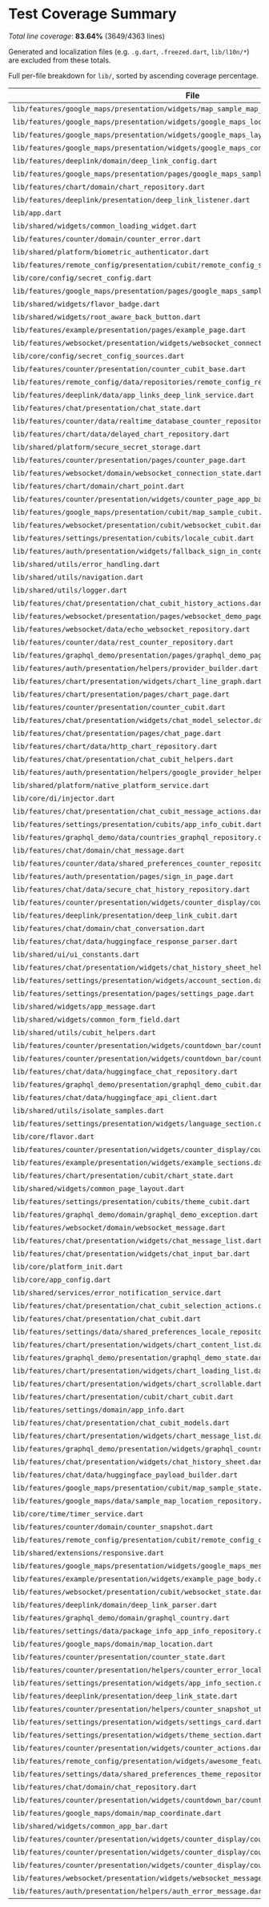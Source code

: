 # Test Coverage Summary

*Total line coverage*: **83.64%** (3649/4363 lines)

Generated and localization files (e.g. `.g.dart`, `.freezed.dart`, `lib/l10n/*`) are excluded from these totals.

Full per-file breakdown for `lib/`, sorted by ascending coverage percentage.

| File | Coverage | Covered/Total |
| --- | ---: | ---: |
| `lib/features/google_maps/presentation/widgets/map_sample_map_view.dart` | 0.00% | 0/99 |
| `lib/features/google_maps/presentation/widgets/google_maps_location_list.dart` | 0.00% | 0/46 |
| `lib/features/google_maps/presentation/widgets/google_maps_layout.dart` | 0.00% | 0/26 |
| `lib/features/google_maps/presentation/widgets/google_maps_controls.dart` | 0.00% | 0/25 |
| `lib/features/deeplink/domain/deep_link_config.dart` | 0.00% | 0/1 |
| `lib/features/google_maps/presentation/pages/google_maps_sample_sections.dart` | 0.00% | 0/54 |
| `lib/features/chart/domain/chart_repository.dart` | 50.00% | 1/2 |
| `lib/features/deeplink/presentation/deep_link_listener.dart` | 50.00% | 9/18 |
| `lib/app.dart` | 56.38% | 53/94 |
| `lib/shared/widgets/common_loading_widget.dart` | 60.98% | 25/41 |
| `lib/features/counter/domain/counter_error.dart` | 62.50% | 10/16 |
| `lib/shared/platform/biometric_authenticator.dart` | 64.00% | 16/25 |
| `lib/features/remote_config/presentation/cubit/remote_config_state.dart` | 66.67% | 4/6 |
| `lib/core/config/secret_config.dart` | 70.00% | 14/20 |
| `lib/features/google_maps/presentation/pages/google_maps_sample_page.dart` | 70.49% | 43/61 |
| `lib/shared/widgets/flavor_badge.dart` | 70.97% | 22/31 |
| `lib/shared/widgets/root_aware_back_button.dart` | 75.00% | 6/8 |
| `lib/features/example/presentation/pages/example_page.dart` | 75.00% | 63/84 |
| `lib/features/websocket/presentation/widgets/websocket_connection_banner.dart` | 75.76% | 25/33 |
| `lib/core/config/secret_config_sources.dart` | 76.39% | 55/72 |
| `lib/features/counter/presentation/counter_cubit_base.dart` | 76.47% | 52/68 |
| `lib/features/remote_config/data/repositories/remote_config_repository.dart` | 77.27% | 34/44 |
| `lib/features/deeplink/data/app_links_deep_link_service.dart` | 77.78% | 28/36 |
| `lib/features/chat/presentation/chat_state.dart` | 77.78% | 7/9 |
| `lib/features/counter/data/realtime_database_counter_repository.dart` | 79.41% | 54/68 |
| `lib/features/chart/data/delayed_chart_repository.dart` | 80.00% | 4/5 |
| `lib/shared/platform/secure_secret_storage.dart` | 80.00% | 28/35 |
| `lib/features/counter/presentation/pages/counter_page.dart` | 80.46% | 70/87 |
| `lib/features/websocket/domain/websocket_connection_state.dart` | 81.82% | 9/11 |
| `lib/features/chart/domain/chart_point.dart` | 81.82% | 9/11 |
| `lib/features/counter/presentation/widgets/counter_page_app_bar.dart` | 82.76% | 24/29 |
| `lib/features/google_maps/presentation/cubit/map_sample_cubit.dart` | 82.76% | 48/58 |
| `lib/features/websocket/presentation/cubit/websocket_cubit.dart` | 83.33% | 35/42 |
| `lib/features/settings/presentation/cubits/locale_cubit.dart` | 83.33% | 10/12 |
| `lib/features/auth/presentation/widgets/fallback_sign_in_content.dart` | 83.33% | 20/24 |
| `lib/shared/utils/error_handling.dart` | 83.33% | 30/36 |
| `lib/shared/utils/navigation.dart` | 83.33% | 5/6 |
| `lib/shared/utils/logger.dart` | 83.87% | 26/31 |
| `lib/features/chat/presentation/chat_cubit_history_actions.dart` | 83.95% | 68/81 |
| `lib/features/websocket/presentation/pages/websocket_demo_page.dart` | 84.13% | 53/63 |
| `lib/features/websocket/data/echo_websocket_repository.dart` | 84.38% | 54/64 |
| `lib/features/counter/data/rest_counter_repository.dart` | 84.96% | 96/113 |
| `lib/features/graphql_demo/presentation/pages/graphql_demo_page.dart` | 85.71% | 66/77 |
| `lib/features/auth/presentation/helpers/provider_builder.dart` | 85.71% | 12/14 |
| `lib/features/chart/presentation/widgets/chart_line_graph.dart` | 86.11% | 31/36 |
| `lib/features/chart/presentation/pages/chart_page.dart` | 86.21% | 25/29 |
| `lib/features/counter/presentation/counter_cubit.dart` | 86.67% | 39/45 |
| `lib/features/chat/presentation/widgets/chat_model_selector.dart` | 87.88% | 29/33 |
| `lib/features/chat/presentation/pages/chat_page.dart` | 88.06% | 59/67 |
| `lib/features/chart/data/http_chart_repository.dart` | 88.10% | 37/42 |
| `lib/features/chat/presentation/chat_cubit_helpers.dart` | 88.24% | 45/51 |
| `lib/features/auth/presentation/helpers/google_provider_helper.dart` | 88.24% | 15/17 |
| `lib/shared/platform/native_platform_service.dart` | 88.57% | 31/35 |
| `lib/core/di/injector.dart` | 88.71% | 55/62 |
| `lib/features/chat/presentation/chat_cubit_message_actions.dart` | 89.36% | 42/47 |
| `lib/features/settings/presentation/cubits/app_info_cubit.dart` | 89.47% | 17/19 |
| `lib/features/graphql_demo/data/countries_graphql_repository.dart` | 89.47% | 51/57 |
| `lib/features/chat/domain/chat_message.dart` | 90.00% | 9/10 |
| `lib/features/counter/data/shared_preferences_counter_repository.dart` | 90.00% | 54/60 |
| `lib/features/auth/presentation/pages/sign_in_page.dart` | 90.63% | 29/32 |
| `lib/features/chat/data/secure_chat_history_repository.dart` | 91.30% | 21/23 |
| `lib/features/counter/presentation/widgets/counter_display/counter_display.dart` | 91.67% | 33/36 |
| `lib/features/deeplink/presentation/deep_link_cubit.dart` | 92.31% | 24/26 |
| `lib/features/chat/domain/chat_conversation.dart` | 93.02% | 40/43 |
| `lib/features/chat/data/huggingface_response_parser.dart` | 93.18% | 41/44 |
| `lib/shared/ui/ui_constants.dart` | 93.33% | 28/30 |
| `lib/features/chat/presentation/widgets/chat_history_sheet_helpers.dart` | 93.75% | 30/32 |
| `lib/features/settings/presentation/widgets/account_section.dart` | 93.94% | 62/66 |
| `lib/features/settings/presentation/pages/settings_page.dart` | 94.12% | 16/17 |
| `lib/shared/widgets/app_message.dart` | 94.59% | 35/37 |
| `lib/shared/widgets/common_form_field.dart` | 94.81% | 73/77 |
| `lib/shared/utils/cubit_helpers.dart` | 95.00% | 19/20 |
| `lib/features/counter/presentation/widgets/countdown_bar/countdown_bar.dart` | 95.45% | 21/22 |
| `lib/features/counter/presentation/widgets/countdown_bar/countdown_bar_content.dart` | 95.45% | 42/44 |
| `lib/features/chat/data/huggingface_chat_repository.dart` | 96.00% | 24/25 |
| `lib/features/graphql_demo/presentation/graphql_demo_cubit.dart` | 96.30% | 52/54 |
| `lib/features/chat/data/huggingface_api_client.dart` | 96.36% | 53/55 |
| `lib/shared/utils/isolate_samples.dart` | 96.43% | 27/28 |
| `lib/features/settings/presentation/widgets/language_section.dart` | 96.55% | 28/29 |
| `lib/core/flavor.dart` | 96.55% | 28/29 |
| `lib/features/counter/presentation/widgets/counter_display/counter_display_card.dart` | 97.06% | 33/34 |
| `lib/features/example/presentation/widgets/example_sections.dart` | 98.68% | 75/76 |
| `lib/features/chart/presentation/cubit/chart_state.dart` | 100.00% | 13/13 |
| `lib/shared/widgets/common_page_layout.dart` | 100.00% | 31/31 |
| `lib/features/settings/presentation/cubits/theme_cubit.dart` | 100.00% | 15/15 |
| `lib/features/graphql_demo/domain/graphql_demo_exception.dart` | 100.00% | 3/3 |
| `lib/features/websocket/domain/websocket_message.dart` | 100.00% | 3/3 |
| `lib/features/chat/presentation/widgets/chat_message_list.dart` | 100.00% | 50/50 |
| `lib/features/chat/presentation/widgets/chat_input_bar.dart` | 100.00% | 22/22 |
| `lib/core/platform_init.dart` | 100.00% | 8/8 |
| `lib/core/app_config.dart` | 100.00% | 33/33 |
| `lib/shared/services/error_notification_service.dart` | 100.00% | 20/20 |
| `lib/features/chat/presentation/chat_cubit_selection_actions.dart` | 100.00% | 24/24 |
| `lib/features/chat/presentation/chat_cubit.dart` | 100.00% | 15/15 |
| `lib/features/settings/data/shared_preferences_locale_repository.dart` | 100.00% | 19/19 |
| `lib/features/chart/presentation/widgets/chart_content_list.dart` | 100.00% | 19/19 |
| `lib/features/graphql_demo/presentation/graphql_demo_state.dart` | 100.00% | 5/5 |
| `lib/features/chart/presentation/widgets/chart_loading_list.dart` | 100.00% | 18/18 |
| `lib/features/chart/presentation/widgets/chart_scrollable.dart` | 100.00% | 5/5 |
| `lib/features/chart/presentation/cubit/chart_cubit.dart` | 100.00% | 23/23 |
| `lib/features/settings/domain/app_info.dart` | 100.00% | 3/3 |
| `lib/features/chat/presentation/chat_cubit_models.dart` | 100.00% | 18/18 |
| `lib/features/chart/presentation/widgets/chart_message_list.dart` | 100.00% | 6/6 |
| `lib/features/graphql_demo/presentation/widgets/graphql_country_card.dart` | 100.00% | 31/31 |
| `lib/features/chat/presentation/widgets/chat_history_sheet.dart` | 100.00% | 111/111 |
| `lib/features/chat/data/huggingface_payload_builder.dart` | 100.00% | 16/16 |
| `lib/features/google_maps/presentation/cubit/map_sample_state.dart` | 100.00% | 23/23 |
| `lib/features/google_maps/data/sample_map_location_repository.dart` | 100.00% | 2/2 |
| `lib/core/time/timer_service.dart` | 100.00% | 6/6 |
| `lib/features/counter/domain/counter_snapshot.dart` | 100.00% | 2/2 |
| `lib/features/remote_config/presentation/cubit/remote_config_cubit.dart` | 100.00% | 12/12 |
| `lib/shared/extensions/responsive.dart` | 100.00% | 59/59 |
| `lib/features/google_maps/presentation/widgets/google_maps_messages.dart` | 100.00% | 9/9 |
| `lib/features/example/presentation/widgets/example_page_body.dart` | 100.00% | 59/59 |
| `lib/features/websocket/presentation/cubit/websocket_state.dart` | 100.00% | 22/22 |
| `lib/features/deeplink/domain/deep_link_parser.dart` | 100.00% | 19/19 |
| `lib/features/graphql_demo/domain/graphql_country.dart` | 100.00% | 4/4 |
| `lib/features/settings/data/package_info_app_info_repository.dart` | 100.00% | 8/8 |
| `lib/features/google_maps/domain/map_location.dart` | 100.00% | 3/3 |
| `lib/features/counter/presentation/counter_state.dart` | 100.00% | 6/6 |
| `lib/features/counter/presentation/helpers/counter_error_localizer.dart` | 100.00% | 8/8 |
| `lib/features/settings/presentation/widgets/app_info_section.dart` | 100.00% | 76/76 |
| `lib/features/deeplink/presentation/deep_link_state.dart` | 100.00% | 6/6 |
| `lib/features/counter/presentation/helpers/counter_snapshot_utils.dart` | 100.00% | 13/13 |
| `lib/features/settings/presentation/widgets/settings_card.dart` | 100.00% | 22/22 |
| `lib/features/settings/presentation/widgets/theme_section.dart` | 100.00% | 18/18 |
| `lib/features/counter/presentation/widgets/counter_actions.dart` | 100.00% | 21/21 |
| `lib/features/remote_config/presentation/widgets/awesome_feature_widget.dart` | 100.00% | 7/7 |
| `lib/features/settings/data/shared_preferences_theme_repository.dart` | 100.00% | 16/16 |
| `lib/features/chat/domain/chat_repository.dart` | 100.00% | 4/4 |
| `lib/features/counter/presentation/widgets/countdown_bar/countdown_status.dart` | 100.00% | 26/26 |
| `lib/features/google_maps/domain/map_coordinate.dart` | 100.00% | 3/3 |
| `lib/shared/widgets/common_app_bar.dart` | 100.00% | 14/14 |
| `lib/features/counter/presentation/widgets/counter_display/counter_last_changed_text.dart` | 100.00% | 9/9 |
| `lib/features/counter/presentation/widgets/counter_display/counter_status_chip.dart` | 100.00% | 32/32 |
| `lib/features/counter/presentation/widgets/counter_display/counter_value_text.dart` | 100.00% | 12/12 |
| `lib/features/websocket/presentation/widgets/websocket_message_list.dart` | 100.00% | 30/30 |
| `lib/features/auth/presentation/helpers/auth_error_message.dart` | 100.00% | 26/26 |
